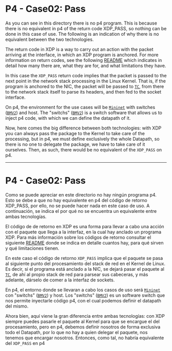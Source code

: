 # P4 - Case02: Pass

As you can see in this directory there is no p4 program. This is because there is no equivalent in p4 of the return code XDP_PASS, so nothing can be done in this case of use. The following is an indication of why there is no equivalent between the two technologies.

The return code in XDP is a way to carry out an action with the packet arriving at the interface, in which an XDP program is anchored. For more information on return codes, see the following [README](https://github.com/davidcawork/TFG/tree/master/src/use_cases/xdp/case03) which indicates in detail how many there are, what they are for, and what limitations they have. 

In this case the ``XDP_PASS`` return code implies that the packet is passed to the next point in the network stack processing in the Linux Kernel. That is, if the program is anchored to the NIC, the packet will be passed to [``TC``](http://man7.org/linux/man-pages/man8/tc.8.html), from there to the network stack itself to parse its headers, and then fed to the socket interface.

On p4, the environment for the use cases will be [``Mininet``](https://github.com/mininet/mininet) with switches ([``BMV2``](https://github.com/p4lang/behavioral-model)) and host. The "switchs" ([``BMV2``](https://github.com/p4lang/behavioral-model)) is a switch software that allows us to inject p4 code, with which we can define the datapath of it.

Now, here comes the big difference between both technologies: with XDP you can always pass the package to the Kernel to take care of the processing, but in p4, we must define exclusively the whole Datapath, so there is no one to delegate the package, we have to take care of it ourselves. Then, as such, there would be no equivalent of the ``XDP_PASS`` on p4.


---

# P4 - Case02: Pass

Como se puede apreciar en este directorio no hay ningún programa p4. Esto se debe a que no hay equivalente en p4 del código de retorno XDP_PASS, por ello, no se puede hacer nada en este caso de uso. A continuación, se indica el por qué no se encuentra un equivalente entre ambas tecnologías.

El código de de retorno en XDP es una forma para llevar a cabo una acción con el paquete que llega a la interfaz, en la cual hay anclado un programa XDP. Para más información sobre los códigos de retorno consultar el siguiente [README](https://github.com/davidcawork/TFG/tree/master/src/use_cases/xdp/case03) donde se indica en detalle cuantos hay, para qué sirven y qué limitaciones tienen. 

En este caso el código de retorno ``XDP_PASS`` implica que el paquete se pasa al siguiente punto del procesamiento del stack de red en el Kernel de Linux. Es decir, si el programa está anclado a la NIC, se dejará pasar el paquete al [``TC``](http://man7.org/linux/man-pages/man8/tc.8.html), de ahí al propio stack de red para parsear sus cabeceras, y más adelante, dárselo de comer a la interfaz de sockets.

En p4, el entorno donde se llevaran a cabo los casos de uso será [``Mininet``](https://github.com/mininet/mininet) con "switchs" ([``BMV2``](https://github.com/p4lang/behavioral-model)) y host. Los "switchs" ([``BMV2``](https://github.com/p4lang/behavioral-model)) es un software switch que nos permite inyectarle código p4, con el cual podemos definir el datapath del mismo.

Ahora bien, aquí viene la gran diferencia entre ambas tecnologías: con XDP siempre puedes pasarle el paquete al Kernel para que se encargue el del procesamiento, pero en p4, debemos definir nosotros de forma exclusiva todo el Datapath, por lo que no hay a quien delegar el paquete, nos tenemos que encargar nosotros. Entonces, como tal, no habría equivalente del ``XDP_PASS`` en p4
